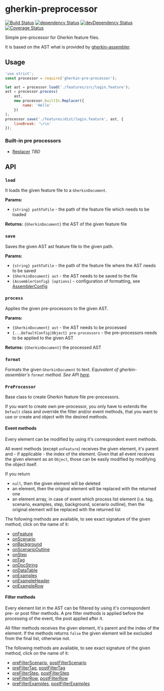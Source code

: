 # gherkin-preprocessor

[![Build Status](https://travis-ci.org/szikszail/gherkin-preprocessor.svg?branch=master)](https://travis-ci.org/szikszail/gherkin-preprocessor) [![dependency Status](https://david-dm.org/szikszail/gherkin-pre-processor.svg)](https://david-dm.org/szikszail/gherkin-pre-processor) [![devDependency Status](https://david-dm.org/szikszail/gherkin-pre-processor/dev-status.svg)](https://david-dm.org/szikszail/gherkin-pre-processor#info=devDependencies) [![Coverage Status](https://coveralls.io/repos/github/szikszail/gherkin-pre-processor/badge.svg?branch=master)](https://coveralls.io/github/szikszail/gherkin-pre-processor?branch=master)

Simple pre-processor for Gherkin feature files.

It is based on the AST what is provided by [gherkin-assembler](https://www.npmjs.com/package/gherkin-assembler).

## Usage

```javascript
'use strict';
const processor = require('gherkin-pre-processor');

let ast = processor.load('./features/src/login.feature');
ast = processor.process(
    ast,
    new processor.builtIn.Replacer({
        name: 'Hello'
    })
);
processor.save('./features/dist/login.feature', ast, {
    lineBreak: '\r\n'
});
```

### Built-in pre processors

 * [Replacer](lib/builtIn/Replacer.md) *TBD*

## API

### `load`

It loads the given feature file to a `GherkinDocument`.

**Params:**

 * `{string} pathToFile` - the path of the feature file which needs to be loaded
 
**Returns:** `{GherkinDocument}` the AST of the given feature file

### `save`

Saves the given AST ast feature file to the given path.

**Params:**
 
 * `{string} pathToFile` - the path of the feature file where the AST needs to be saved
 * `{GherkinDocument} ast` - the AST needs to be saved to the file
 * `{AssemblerConfig} [options]` - configuration of formatting, see [AssemblerConfig](https://github.com/szikszail/gherkin-assembler)
 
### `process`

Applies the given pre-processors to the given AST.

**Params:**

 * `{GherkinDocument} ast` - the AST needs to be processed
 * `{...DefaultConfig|Object} pre-processors` - the pre-processors needs to be applied to the given AST
 
**Returns:** `{GherkinDocument}` the processed AST

### `format`

Formats the given `GherkinDocument` to text.
*Equivalent of gherkin-assembler's `format` method. See API [here](https://github.com/szikszail/gherkin-assembler).*

### `PreProcessor`

Base class to create Gherkin feature file pre-processors.

If you want to create own pre-processor, you only have to extends the `Default` class and override the filter and/or event methods, that you want to use or create and object with the desired methods.

#### Event methods

Every element can be modified by using it's correspondent event methods.

All event methods (except `onFeature`) receives the given element, it's parent and - if applicable - the index of the element.
Given that all event receives the given element as an `Object`, those can be easily modified by modifying the object itself.

If you return
 * `null`, then the given element will be deleted
 * an element, then the original element will be replaced with the returned one
 * an element array, in case of event which process list element (i.e. tag, scenario, examples, step, background, scenario outline), then the original element will be replaced with the returned list

The following methods are available, to see exact signature of the given method, click on the name of it:

 * [onFeature](lib/DefaultConfig.js#13)
 * [onScenario](lib/DefaultConfig.js#25)
 * [onBackground](lib/DefaultConfig.js#37)
 * [onScenarioOutline](lib/DefaultConfig.js#49) 
 * [onStep](lib/DefaultConfig.js#61)
 * [onTag](lib/DefaultConfig.js#73)
 * [onDocString](lib/DefaultConfig.js#84)
 * [onDataTable](lib/DefaultConfig.js#95) 
 * [onExamples](lib/DefaultConfig.js#107) 
 * [onExampleHeader](lib/DefaultConfig.js#118) 
 * [onExampleRow](lib/DefaultConfig.js#130)
 
#### Filter methods

Every element list in the AST can be filtered by using it's correspondent pre- or post filter methods.
A pre filter methods is applied before the processing of the event, the post applied after it.

All filter methods receives the given element, it's parent and the index of the element.
If the methods returns `false` the given element will be excluded from the final list, otherwise not.

The following methods are available, to see exact signature of the given method, click on the name of it:

 * [preFilterScenario](lib/DefaultConfig.js#144), [postFilterScenario](lib/DefaultConfig.js#158)
 * [preFilterTag](lib/DefaultConfig.js#172), [postFilterTag](lib/DefaultConfig.js#186)
 * [preFilterStep](lib/DefaultConfig.js#200), [postFilterStep](lib/DefaultConfig.js#214)
 * [preFilterRow](lib/DefaultConfig.js#228), [postFilterRow](lib/DefaultConfig.js#242)
 * [preFilterExamples](lib/DefaultConfig.js#255), [postFilterExamples](lib/DefaultConfig.js#268)